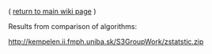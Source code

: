 ( [return to main wiki page](S3Games.md) )

Results from comparison of algorithms:

http://kempelen.ii.fmph.uniba.sk/S3GroupWork/zstatstic.zip
